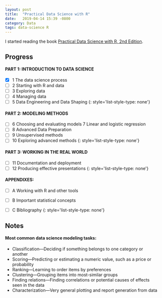 ```yaml
---
layout: post
title:  "Practical Data Science with R"
date:   2019-04-14 15:39 -0800
category: Data
tags: data-science R
---
```


I started reading the book [Practical Data Science with R, 2nd Edition][1].


## Progress

#### PART 1: INTRODUCTION TO DATA SCIENCE
- [x] 1 The data science process
- [ ] 2 Starting with R and data
- [ ] 3 Exploring data
- [ ] 4 Managing data
- [ ] 5 Data Engineering and Data Shaping
{: style='list-style-type: none'}
#### PART 2: MODELING METHODS
- [ ] 6 Choosing and evaluating models 7 Linear and logistic regression
- [ ] 8 Advanced Data Preparation
- [ ] 9 Unsupervised methods
- [ ] 10 Exploring advanced methods
{: style='list-style-type: none'}
#### PART 3: WORKING IN THE REAL WORLD
- [ ] 11 Documentation and deployment
- [ ] 12 Producing effective presentations
{: style='list-style-type: none'}
#### APPENDIXES:
- [ ] A Working with R and other tools 
- [ ] B Important statistical concepts
- [ ] C Bibliography
{: style='list-style-type: none'}


## Notes

#### Most common data science modeling tasks:
- Classification—Deciding if something belongs to one category or another
- Scoring—Predicting or estimating a numeric value, such as a price or probability
- Ranking—Learning to order items by preferences
- Clustering—Grouping items into most-similar groups
- Finding relations—Finding correlations or potential causes of effects seen in the data
- Characterization—Very general plotting and report generation from data


[1]: https://www.manning.com/books/practical-data-science-with-r-second-edition
